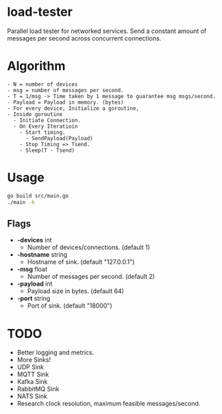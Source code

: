 # load-tester

Parallel load tester for networked services. Send a constant amount of messages per second across concurrent connections.

# Algorithm
```
- N = number of devices
- msg = number of messages per second.
- T = 1/msg -> Time taken by 1 message to guarantee msg msgs/second.
- Payload = Payload in memory. (bytes)
- For every device, Initialize a goroutine,
- Inside goroutine
  - Initiate Connection.
  - On Every Iteratioin
    - Start timing.
      - SendPayload(Payload)
    - Stop Timing => Tsend.
    - Sleep(T - Tsend)
```

# Usage
```bash
go build src/main.go
./main -h
```

## Flags
- **-devices** int
    - Number of devices/connections. (default 1)
- **-hostname** string
    - Hostname of sink. (default "127.0.0.1")
- **-msg** float
    - Number of messages per second. (default 2)
- **-payload** int
    - Payload size in bytes. (default 64)
- **-port** string
    - Port of sink. (default "18000")

# TODO
- Better logging and metrics.
- More Sinks!
- UDP Sink
- MQTT Sink
- Kafka Sink
- RabbitMQ Sink
- NATS Sink
- Research clock resolution, maximum feasible messages/second.